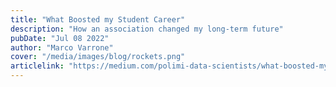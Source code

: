 ```yaml
---
title: "What Boosted my Student Career"
description: "How an association changed my long-term future"
pubDate: "Jul 08 2022"
author: "Marco Varrone"
cover: "/media/images/blog/rockets.png"
articlelink: "https://medium.com/polimi-data-scientists/what-boosted-my-student-career-891bae8f8205"
---
```

